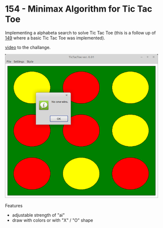 # 154 - Minimax Algorithm for Tic Tac Toe

Implementing a alphabeta search to solve Tic Tac Toe (this is a follow up of [149](https://www.youtube.com/watch?v=GTWrWM1UsnA) where a basic Tic Tac Toe was implemented).

[video](https://www.youtube.com/watch?v=trKjYdBASyQ) to the challange.

![](preview.png)

Features
- adjustable strength of "ai"
- draw with colors or with "X" / "O" shape